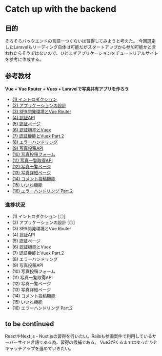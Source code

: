 # Catch up with the backend

## 目的
そろそろバックエンドの言語一つくらいは習得してみようと考えた。
今回選定したLaravelもリーディング自体は可能だがスタートアップから参加可能かと言われたらそうではないので、ひとまずアプリケーションをチュートリアルサイトを参考に作成する。

## 参考教材
**Vue + Vue Router + Vuex + Laravelで写真共有アプリを作ろう**
- [(1) イントロダクション](https://www.hypertextcandy.com/vue-laravel-tutorial-introduction/)
- [(2) アプリケーションの設計](https://www.hypertextcandy.com/vue-laravel-tutorial-application-design/)
- [(3) SPA開発環境とVue Router](https://www.hypertextcandy.com/vue-laravel-tutorial-setting-up-spa-project/)
- [(4) 認証API](https://www.hypertextcandy.com/vue-laravel-tutorial-authentication/)
- [(5) 認証ページ](https://www.hypertextcandy.com/vue-laravel-tutorial-authentication-part-2/)
- [(6) 認証機能とVuex](https://www.hypertextcandy.com/vue-laravel-tutorial-authentication-part-3/)
- [(7) 認証機能とVuex Part.2](https://www.hypertextcandy.com/vue-laravel-tutorial-authentication-part-4/)
- [(8) エラーハンドリング](https://www.hypertextcandy.com/vue-laravel-tutorial-error-handling/)
- [(9) 写真投稿API](https://www.hypertextcandy.com/vue-laravel-tutorial-submit-photo/)
- [(10) 写真投稿フォーム](https://www.hypertextcandy.com/vue-laravel-tutorial-submit-photo-part-2/)
- [(11) 写真一覧取得API](https://www.hypertextcandy.com/vue-laravel-tutorial-list-photos/)
- [(12) 写真一覧ページ](https://www.hypertextcandy.com/vue-laravel-tutorial-list-photos-part-2/)
- [(13) 写真詳細ページ](https://www.hypertextcandy.com/vue-laravel-tutorial-photo-detail/)
- [(14) コメント投稿機能](https://www.hypertextcandy.com/vue-laravel-tutorial-add-comment/)
- [(15) いいね機能](https://www.hypertextcandy.com/vue-laravel-tutorial-likes/)
- [(16) エラーハンドリング Part.2](https://www.hypertextcandy.com/vue-laravel-tutorial-error-handling-part-2/)

### 進捗状況
- (1) イントロダクション [◎]
- (2) アプリケーションの設計 [◎]
- (3) SPA開発環境とVue Router
- (4) 認証API
- (5) 認証ページ
- (6) 認証機能とVuex
- (7) 認証機能とVuex Part.2
- (8) エラーハンドリング
- (9) 写真投稿API
- (10) 写真投稿フォーム
- (11) 写真一覧取得API
- (12) 写真一覧ページ
- (13) 写真詳細ページ
- (14) コメント投稿機能
- (15) いいね機能
- (16) エラーハンドリング Part.2

## to be continued
ReactやNext.js・Nuxt.jsの習得を行いたい。Railsも参画案件で利用しているサーバーサイド言語である為、習得の候補である。
Vue3がくるまではゆったりとキャッチアップを進めていきたい。